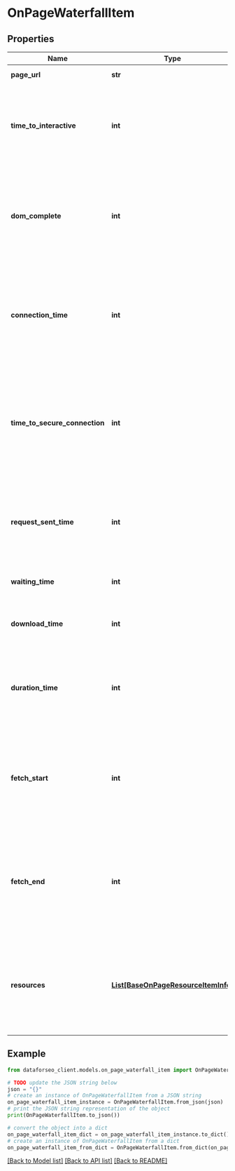 # OnPageWaterfallItem


## Properties

Name | Type | Description | Notes
------------ | ------------- | ------------- | -------------
**page_url** | **str** | URL of the page | [optional] 
**time_to_interactive** | **int** | Time To Interactive (TTI) metric the time it takes until the user can interact with a page (in milliseconds) | [optional] 
**dom_complete** | **int** | time to load resources the time it takes until the page and all of its subresources are downloaded (in milliseconds) | [optional] 
**connection_time** | **int** | time to connect to a server the time it takes until the connection with a server is established (in milliseconds) | [optional] 
**time_to_secure_connection** | **int** | time to establish a secure connection the time it takes until the secure connection with a server is established (in milliseconds) | [optional] 
**request_sent_time** | **int** | time to send a request to a server the time it takes until the request to a server is sent (in milliseconds) | [optional] 
**waiting_time** | **int** | time to first byte (TTFB) in milliseconds | [optional] 
**download_time** | **int** | time it takes for a browser to receive a response (in milliseconds) | [optional] 
**duration_time** | **int** | total time it takes until a browser receives a complete response from a server (in milliseconds) | [optional] 
**fetch_start** | **int** | time to start downloading the HTML resource the amount of time the browser needs to start downloading a page | [optional] 
**fetch_end** | **int** | time to complete downloading the HTML resource the amount of time the browser needs to complete downloading a page | [optional] 
**resources** | [**List[BaseOnPageResourceItemInfo]**](BaseOnPageResourceItemInfo.md) | resource-specific timing contains separate arrays with timing for each resource found on the page | [optional] 

## Example

```python
from dataforseo_client.models.on_page_waterfall_item import OnPageWaterfallItem

# TODO update the JSON string below
json = "{}"
# create an instance of OnPageWaterfallItem from a JSON string
on_page_waterfall_item_instance = OnPageWaterfallItem.from_json(json)
# print the JSON string representation of the object
print(OnPageWaterfallItem.to_json())

# convert the object into a dict
on_page_waterfall_item_dict = on_page_waterfall_item_instance.to_dict()
# create an instance of OnPageWaterfallItem from a dict
on_page_waterfall_item_from_dict = OnPageWaterfallItem.from_dict(on_page_waterfall_item_dict)
```
[[Back to Model list]](../README.md#documentation-for-models) [[Back to API list]](../README.md#documentation-for-api-endpoints) [[Back to README]](../README.md)


